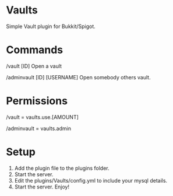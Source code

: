 # Vaults
Simple Vault plugin for Bukkit/Spigot. 

# Commands
/vault [ID] Open a vault


/adminvault [ID] [USERNAME] Open somebody others vault.



# Permissions

/vault = vaults.use.[AMOUNT] 

/adminvault = vaults.admin

# Setup

1. Add the plugin file to the plugins folder.
2. Start the server.
3. Edit the plugins/Vaults/config.yml to include your mysql details.
3. Start the server. Enjoy!

